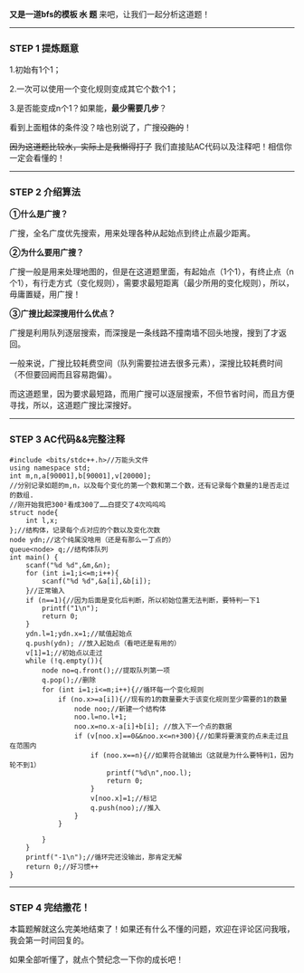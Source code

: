 **又是一道bfs的模板 ~~水~~ 题**
来吧，让我们一起分析这道题！


------------
### STEP 1 提炼题意

1.初始有1个1；

2.一次可以使用一个变化规则变成其它个数个1；

3.是否能变成n个1？如果能，**最少需要几步**？

看到上面粗体的条件没？啥也别说了，广搜~~没跑的~~！

~~因为这道题比较水，实际上是我懒得打了~~ 我们直接贴AC代码以及注释吧！相信你一定会看懂的！

------------
### STEP 2 介绍算法

**①什么是广搜？**

广搜，全名广度优先搜索，用来处理各种从起始点到终止点最少距离。

**②为什么要用广搜？**

广搜一般是用来处理地图的，但是在这道题里面，有起始点（1个1），有终止点（n个1），有行走方式（变化规则），需要求最短距离（最少所用的变化规则），所以，毋庸置疑，用广搜！

**③广搜比起深搜用什么优点？**

广搜是利用队列逐层搜索，而深搜是一条线路不撞南墙不回头地搜，搜到了才返回。

一般来说，广搜比较耗费空间（队列需要拉进去很多元素），深搜比较耗费时间（不但要回阙而且容易跑偏）。

而这道题里，因为要求最短路，而用广搜可以逐层搜索，不但节省时间，而且方便寻找，所以，这道题广搜比深搜好。


-------------
### STEP 3 AC代码&&完整注释
```
#include <bits/stdc++.h>//万能头文件
using namespace std;
int m,n,a[90001],b[90001],v[20000];
//分别记录如题的m,n，以及每个变化的第一个数和第二个数，还有记录每个数量的1是否走过的数组.
//刚开始我把300²看成300了……白提交了4次呜呜呜
struct node{
	int l,x;
};//结构体，记录每个点对应的个数以及变化次数
node ydn;//这个纯属没啥用（还是有那么一丁点的）
queue<node> q;//结构体队列
int main() {
	scanf("%d %d",&m,&n);
	for (int i=1;i<=m;i++){
		scanf("%d %d",&a[i],&b[i]);
	}//正常输入
	if (n==1){//因为后面是变化后判断，所以初始位置无法判断，要特判一下1
		printf("1\n");
		return 0;
	}
	ydn.l=1;ydn.x=1;//赋值起始点
	q.push(ydn); //放入起始点（看吧还是有用的）
	v[1]=1;//初始点以走过
	while (!q.empty()){
		node no=q.front();//提取队列第一项
		q.pop();//删除
		for (int i=1;i<=m;i++){//循环每一个变化规则
			if (no.x>=a[i]){//现有的1的数量要大于该变化规则至少需要的1的数量
				node noo;//新建一个结构体
				noo.l=no.l+1;
				noo.x=no.x-a[i]+b[i]; //放入下一个点的数据
				if (v[noo.x]==0&&noo.x<=n+300){//如果将要演变的点未走过且在范围内
					if (noo.x==n){//如果符合就输出（这就是为什么要特判1，因为轮不到1）
						printf("%d\n",noo.l);
						return 0;
					}
					v[noo.x]=1;//标记
					q.push(noo);//推入
				}
			}
			
		}
	}
	printf("-1\n");//循环完还没输出，那肯定无解
	return 0;//好习惯++
}
```


------------
### STEP 4 完结撒花！

本篇题解就这么完美地结束了！如果还有什么不懂的问题，欢迎在评论区问我哦，我会第一时间回复的。

如果全部听懂了，就点个赞纪念一下你的成长吧！